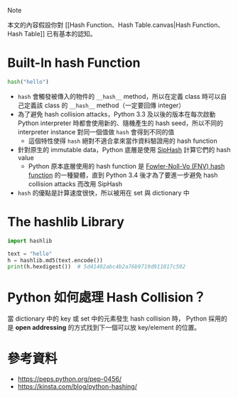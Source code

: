 >[!Note]
>本文的內容假設你對 [[Hash Function、Hash Table.canvas|Hash Function、Hash Table]] 已有基本的認知。

# Built-In hash Function

```Python
hash("hello")
```

- `hash` 會觸發被傳入的物件的 `__hash__` method，所以在定義 class 時可以自己定義該 class 的 `__hash__` method（一定要回傳 integer）
- 為了避免 hash collision attacks，Python 3.3 及以後的版本在每次啟動 Python interpreter 時都會使用新的、隨機產生的 hash seed，所以不同的 interpreter instance 對同一個值做 `hash` 會得到不同的值
    - 這個特性使得 `hash` 絕對不適合拿來當作資料驗證用的 hash function
- 針對原生的 immutable data，Python 底層是使用 [SipHash](https://en.wikipedia.org/wiki/SipHash) 計算它們的 hash value
    - Python 原本底層使用的 hash function 是 [Fowler-Noll-Vo (FNV) hash function](https://en.wikipedia.org/wiki/Fowler%E2%80%93Noll%E2%80%93Vo_hash_function) 的一種變體，直到 Python 3.4 後才為了要進一步避免 hash collision attacks 而改用 SipHash
- `hash` 的優點是計算速度很快，所以被用在 set 與 dictionary 中
# The hashlib Library

```Python
import hashlib

text = "hello"
h = hashlib.md5(text.encode())
print(h.hexdigest())  # 5d41402abc4b2a76b9719d911017c592
```

# Python 如何處理 Hash Collision？

當 dictionary 中的 key 或 set 中的元素發生 hash collision 時， Python 採用的是 **open addressing** 的方式找到下一個可以放 key/element 的位置。

# 參考資料

- <https://peps.python.org/pep-0456/>
- <https://kinsta.com/blog/python-hashing/>
